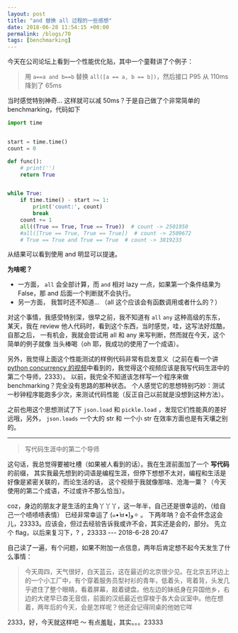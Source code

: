 ```yaml
---
layout: post
title: "and 替换 all 过程的一些感想"
date: 2018-06-28 11:54:15 +00:00
permalink: /blogs/70
tags: [benchmarking]
---
```

今天在公司论坛上看到一个性能优化贴，其中一个童鞋讲了个例子：
> 用 `a==a and b==b` 替换 `all([a == a, b == b])`，然后接口 P95 从 110ms 降到了 65ms

当时感觉特别神奇... 这样就可以减 50ms？于是自己做了个非常简单的 benchmarking，代码如下

```python
import time


start = time.time()
count = 0

def func():
    # print('')
    return True


while True:
    if time.time() - start >= 1:
        print('count:', count)
        break
    count += 1
    all((True == True, True == True))  # count -> 2501950
    #all([True == True, True == True])  # count -> 2509672
    # True == True and True == True  # count -> 3819233
```

从结果可以看到使用 and 明显可以提速。

**为啥呢？**

- 一方面， `all` 会全部计算，而 `and` 相对 lazy 一点，如果第一个条件结果为 False，那 and 后面一个判断就不会执行。
- 另一方面， 我暂时还不知道... （all 这个应该会有函数调用或者什么的？）

对这个事情，我感受特别深，很早之前，我不知道有 `all` `any` 这种高级的东东，
某天，我在 review 他人代码时，看到这个东西，当时感觉，哇，这写法好炫酷，自那之后，
一有机会，我就会尝试用 all 和 any 来写判断，然而就在今天，这个简单的例子就像
当头棒喝（oh 耶，我成功的使用了一个成语）。

另外，我觉得上面这个性能测试的样例代码非常有启发意义（之前在看一个讲 [python concurrency 的视频](https://www.youtube.com/watch?v=MCs5OvhV9S4)中看到的，我觉得这个视频应该是我写代码生涯中的第二个导师，2333）。
以前，我完全不知道该怎样写一个程序来做 benchmarking？完全没有思路的那种状态。
个人感觉它的思想特别巧妙：测试一秒钟程序能跑多少次，来测试代码性能（反正自己以前就是没想到这种方法）。

之前也用这个思想测试了下 `json.load` 和 `pickle.load` ，发现它们性能真的差好远哦，另外， `json.loads` 一个大的 str 和 一个小 str 在效率方面也是有天壤之别的。

------------------------------------

> 写代码生涯中的第二个导师

这句话，我总觉得要被吐槽（如果被人看到的话）。我在生涯前面加了一个 **写代码** 的前缀，
其实我最先想到的词语是编程生涯，但停下想想不太对，编程和生活是好像是紧密关联的，而论生活的话，
这个视频于我就像那啥、沧海一粟？（今天使用的第二个成语，不过或许不那么恰当）。

coz，身边的朋友才是生活的主角丫丫丫，这一年半，自己还是很幸运的，（给自己一个啧啧啧表情）
已经非常幸运了 (๑•̀ㅂ•́)و✧ 。
下两年呐？会不会怀念这会儿，23333。应该会，但过去经验告诉我或许不会，其实还是会的，部分。
先立个 flag，以后来复习下，? ，23333 --- 2018-6-28 20:47

自己读了一遍，有个问题，如果不附加一点信息，两年后肯定想不起今天发生了什么事情：

> 今天周四，天气很好，白天蓝云，这在最近的北京很少见。在北京五环边上的一个小工厂中，有个穿着服务员型衬衫的青年，低着头，弯着背，头发几乎遮住了整个眼睛，看着屏幕，敲着键盘。他左边的妹纸身在异国他乡，右边的大佬早已杳无音信，前面的汉纸最近也穿梭于各大会议室中。他在想着，两年后的今天，会是怎样呢？他还会记得同桌的他她它咩

2333，好，今天就这样吧 ～ 有点羞耻，其实。。。23333